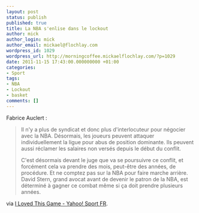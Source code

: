 ```yaml
---
layout: post
status: publish
published: true
title: La NBA s'enlise dans le lockout
author: mick
author_login: mick
author_email: mickael@flochlay.com
wordpress_id: 1029
wordpress_url: http://morningcoffee.mickaelflochlay.com/?p=1029
date: 2011-11-15 17:43:00.000000000 +01:00
categories:
- Sport
tags:
- NBA
- Lockout
- basket
comments: []
---
```

Fabrice Auclert :
<blockquote>Il n'y a plus de syndicat et donc plus d'interlocuteur pour négocier avec la NBA. Désormais, les joueurs peuvent attaquer individuellement la ligue pour abus de position dominante. Ils peuvent aussi réclamer les salaires non versés depuis le début du conflit.

C'est désormais devant le juge que va se poursuivre ce conflit, et forcément cela va prendre des mois, peut-être des années, de procédure. Et ne comptez pas sur la NBA pour faire marche arrière. David Stern, grand avocat avant de devenir le patron de la NBA, est déterminé à gagner ce combat même si ça doit prendre plusieurs années.</blockquote>
via <a href="http://fr.sports.yahoo.com/basketball/nba/blog/article/13197/i-loved-this-game/">I Loved This Game - Yahoo! Sport FR</a>.
